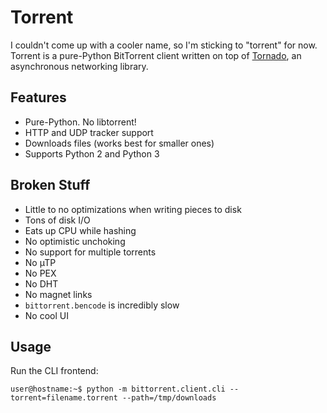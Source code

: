 # Torrent

I couldn't come up with a cooler name, so I'm sticking to "torrent" for now. 
Torrent is a pure-Python BitTorrent client written on top of 
[Tornado](http://www.tornadoweb.org/en/stable/), an asynchronous networking 
library.

## Features

 - Pure-Python. No libtorrent!
 - HTTP and UDP tracker support
 - Downloads files (works best for smaller ones)
 - Supports Python 2 and Python 3

## Broken Stuff

 - Little to no optimizations when writing pieces to disk
  - Tons of disk I/O
  - Eats up CPU while hashing
 - No optimistic unchoking
 - No support for multiple torrents
 - No µTP
 - No PEX
 - No DHT
 - No magnet links
 - `bittorrent.bencode` is incredibly slow
 - No cool UI

## Usage

Run the CLI frontend:

    user@hostname:~$ python -m bittorrent.client.cli --torrent=filename.torrent --path=/tmp/downloads
